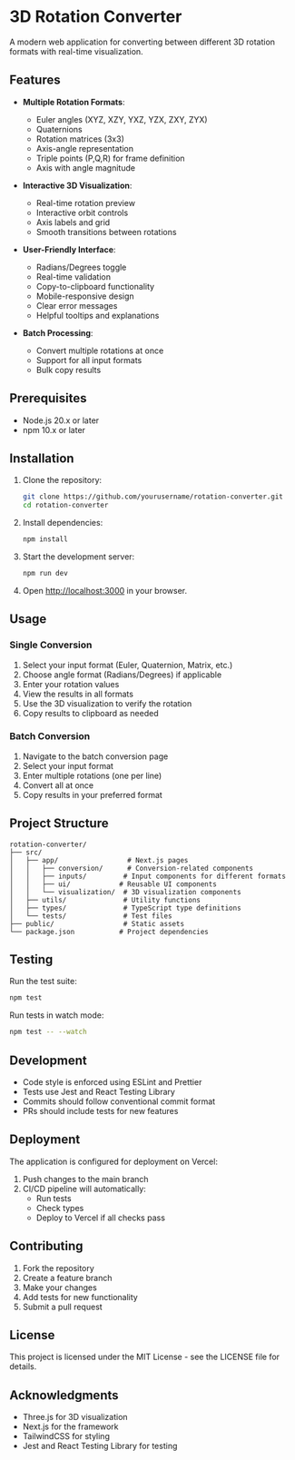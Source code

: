 # 3D Rotation Converter

A modern web application for converting between different 3D rotation formats with real-time visualization.

## Features

- **Multiple Rotation Formats**:
  - Euler angles (XYZ, XZY, YXZ, YZX, ZXY, ZYX)
  - Quaternions
  - Rotation matrices (3x3)
  - Axis-angle representation
  - Triple points (P,Q,R) for frame definition
  - Axis with angle magnitude

- **Interactive 3D Visualization**:
  - Real-time rotation preview
  - Interactive orbit controls
  - Axis labels and grid
  - Smooth transitions between rotations

- **User-Friendly Interface**:
  - Radians/Degrees toggle
  - Real-time validation
  - Copy-to-clipboard functionality
  - Mobile-responsive design
  - Clear error messages
  - Helpful tooltips and explanations

- **Batch Processing**:
  - Convert multiple rotations at once
  - Support for all input formats
  - Bulk copy results

## Prerequisites

- Node.js 20.x or later
- npm 10.x or later

## Installation

1. Clone the repository:
   ```bash
   git clone https://github.com/yourusername/rotation-converter.git
   cd rotation-converter
   ```

2. Install dependencies:
   ```bash
   npm install
   ```

3. Start the development server:
   ```bash
   npm run dev
   ```

4. Open [http://localhost:3000](http://localhost:3000) in your browser.

## Usage

### Single Conversion
1. Select your input format (Euler, Quaternion, Matrix, etc.)
2. Choose angle format (Radians/Degrees) if applicable
3. Enter your rotation values
4. View the results in all formats
5. Use the 3D visualization to verify the rotation
6. Copy results to clipboard as needed

### Batch Conversion
1. Navigate to the batch conversion page
2. Select your input format
3. Enter multiple rotations (one per line)
4. Convert all at once
5. Copy results in your preferred format

## Project Structure

```
rotation-converter/
├── src/
│   ├── app/                 # Next.js pages
│   │   ├── conversion/      # Conversion-related components
│   │   ├── inputs/         # Input components for different formats
│   │   ├── ui/            # Reusable UI components
│   │   └── visualization/  # 3D visualization components
│   ├── utils/              # Utility functions
│   ├── types/              # TypeScript type definitions
│   └── tests/              # Test files
├── public/                 # Static assets
└── package.json           # Project dependencies
```

## Testing

Run the test suite:
```bash
npm test
```

Run tests in watch mode:
```bash
npm test -- --watch
```

## Development

- Code style is enforced using ESLint and Prettier
- Tests use Jest and React Testing Library
- Commits should follow conventional commit format
- PRs should include tests for new features

## Deployment

The application is configured for deployment on Vercel:
1. Push changes to the main branch
2. CI/CD pipeline will automatically:
   - Run tests
   - Check types
   - Deploy to Vercel if all checks pass

## Contributing

1. Fork the repository
2. Create a feature branch
3. Make your changes
4. Add tests for new functionality
5. Submit a pull request

## License

This project is licensed under the MIT License - see the LICENSE file for details.

## Acknowledgments

- Three.js for 3D visualization
- Next.js for the framework
- TailwindCSS for styling
- Jest and React Testing Library for testing
